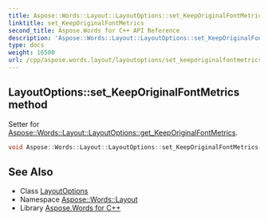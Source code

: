 ```yaml
---
title: Aspose::Words::Layout::LayoutOptions::set_KeepOriginalFontMetrics method
linktitle: set_KeepOriginalFontMetrics
second_title: Aspose.Words for C++ API Reference
description: 'Aspose::Words::Layout::LayoutOptions::set_KeepOriginalFontMetrics method. Setter for Aspose::Words::Layout::LayoutOptions::get_KeepOriginalFontMetrics in C++.'
type: docs
weight: 16500
url: /cpp/aspose.words.layout/layoutoptions/set_keeporiginalfontmetrics/
---
```

## LayoutOptions::set_KeepOriginalFontMetrics method


Setter for [Aspose::Words::Layout::LayoutOptions::get_KeepOriginalFontMetrics](../get_keeporiginalfontmetrics/).

```cpp
void Aspose::Words::Layout::LayoutOptions::set_KeepOriginalFontMetrics(bool value)
```

## See Also

* Class [LayoutOptions](../)
* Namespace [Aspose::Words::Layout](../../)
* Library [Aspose.Words for C++](../../../)
